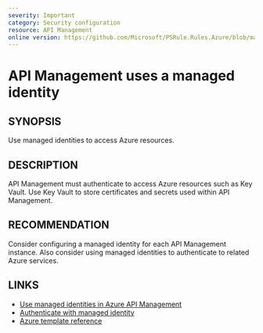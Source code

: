 ```yaml
---
severity: Important
category: Security configuration
resource: API Management
online version: https://github.com/Microsoft/PSRule.Rules.Azure/blob/master/docs/rules/en/Azure.APIM.ManagedIdentity.md
---
```


# API Management uses a managed identity

## SYNOPSIS

Use managed identities to access Azure resources.

## DESCRIPTION

API Management must authenticate to access Azure resources such as Key Vault.
Use Key Vault to store certificates and secrets used within API Management.

## RECOMMENDATION

Consider configuring a managed identity for each API Management instance.
Also consider using managed identities to authenticate to related Azure services.

## LINKS

- [Use managed identities in Azure API Management](https://docs.microsoft.com/en-us/azure/api-management/api-management-howto-use-managed-service-identity)
- [Authenticate with managed identity](https://docs.microsoft.com/en-us/azure/api-management/api-management-authentication-policies#ManagedIdentity)
- [Azure template reference](https://docs.microsoft.com/en-us/azure/templates/microsoft.apimanagement/2019-12-01/service#ApiManagementServiceIdentity)
